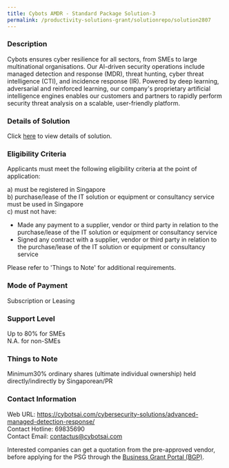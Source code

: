 ```yaml
---
title: Cybots AMDR - Standard Package Solution-3
permalink: /productivity-solutions-grant/solutionrepo/solution2807
---
```


### Description

Cybots ensures cyber resilience for all sectors, from SMEs to large multinational organisations. Our AI-driven security operations include managed detection and response (MDR), threat hunting, cyber threat intelligence (CTI), and incidence response (IR). Powered by deep learning, adversarial and reinforced learning, our company's proprietary artificial intelligence engines enables our customers and partners to rapidly perform security threat analysis on a scalable, user-friendly platform.

### Details of Solution

Click <a href='https://www.gobusiness.gov.sg/images/psg/Cybots_AMDR_20210460_Desensitised_Annex_3_Part_3.pdf' target='_blank' rel='noopener'>here</a> to view details of solution.

### Eligibility Criteria

Applicants must meet the following eligibility criteria at the point of application:

a) must be registered in Singapore <br>
b) purchase/lease of the IT solution or equipment or consultancy service must be used in Singapore <br>
c) must not have:
- Made any payment to a supplier, vendor or third party in relation to the purchase/lease of the IT solution or equipment or consultancy service
- Signed any contract with a supplier, vendor or third party in relation to the purchase/lease of the IT solution or equipment or consultancy service

Please refer to 'Things to Note' for additional requirements.

### Mode of Payment
Subscription or Leasing

### Support Level
Up to 80% for SMEs <br>
N.A. for non-SMEs

### Things to Note
Minimum30% ordinary shares (ultimate individual ownership) held directly/indirectly by Singaporean/PR

### Contact Information
Web URL: https://cybotsai.com/cybersecurity-solutions/advanced-managed-detection-response/ <br>Contact Hotline: 69835690 <br>Contact Email: contactus@cybotsai.com <br>

Interested companies can get a quotation from the pre-approved vendor, before applying for the PSG through the <a target='_blank' rel='noopener' href='https://www.businessgrants.gov.sg/'>Business Grant Portal (BGP)</a>.

